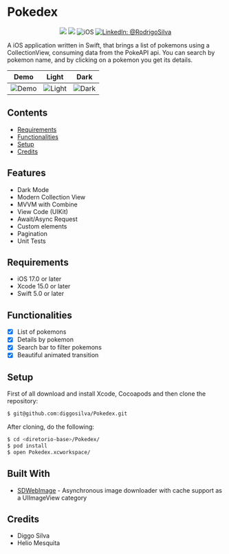 # Pokedex

<p align="center">
    <img src="https://img.shields.io/badge/Swift-5.9.1-orange.svg" />
    <img src="https://img.shields.io/badge/Xcode-15.2.X-orange.svg" />
    <img src="https://img.shields.io/badge/platforms-iOS-brightgreen.svg?style=flat" alt="iOS" />
    <a href="https://www.linkedin.com/in/rodrigo-silva-6a53ba300/" target="_blank">
        <img src="https://img.shields.io/badge/LinkedIn-@RodrigoSilva-blue.svg?style=flat" alt="LinkedIn: @RodrigoSilva" />
    </a>
</p>

A iOS application written in Swift, that brings a list of pokemons using a CollectionView, consuming data from the PokeAPI api. You can search by pokemon name, and by clicking on a pokemon you get its details.

| Demo | Light | Dark |
| --- | --- | --- |
| ![Demo](https://github.com/user-attachments/assets/36699378-e0e8-4164-9974-e5c12324e2f6) | ![Light](https://github.com/user-attachments/assets/8181916f-fcb5-40f2-991e-64129f442964) | ![Dark](https://github.com/user-attachments/assets/a3137d97-072c-40f5-a686-6af671d821d9) |

## Contents

- [Requirements](#requirements)
- [Functionalities](#functionalities)
- [Setup](#setup)
- [Credits](#credits)

## Features

- Dark Mode
- Modern Collection View
- MVVM with Combine
- View Code (UIKit)
- Await/Async Request
- Custom elements
- Pagination
- Unit Tests

## Requirements

- iOS 17.0 or later
- Xcode 15.0 or later
- Swift 5.0 or later

## Functionalities
- [x] List of pokemons
- [x] Details by pokemon
- [x] Search bar to filter pokemons
- [x] Beautiful animated transition

## Setup

First of all download and install Xcode, Cocoapods and then clone the repository:

```sh
$ git@github.com:diggosilva/Pokedex.git
```

After cloning, do the following:

```sh
$ cd <diretorio-base>/Pokedex/
$ pod install
$ open Pokedex.xcworkspace/
```

## Built With

* [SDWebImage](https://github.com/SDWebImage/SDWebImage) - Asynchronous image downloader with cache support as a UIImageView category

## Credits

- Diggo Silva
- Helio Mesquita
